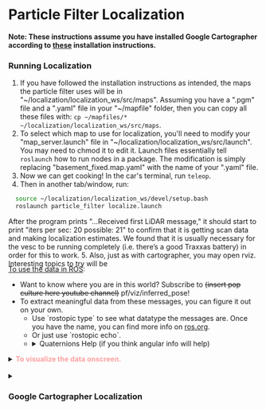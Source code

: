 # Particle Filter Localization
**Note: These instructions assume you have installed Google Cartographer according to [these](http://bwsi-racecar.com/maps/localization/particle_filter_installation/) installation instructions.**
### Running Localization
1. If you have followed the installation instructions as intended, the maps the particle filter uses will be in "\~/localization/localization_ws/src/maps". Assuming you have a ".pgm" file and a ".yaml" file in your "~/mapfile" folder, then you can copy all these files with: `cp ~/mapfiles/* ~/localization/localization_ws/src/maps`.
2. To select which map to use for localization, you'll need to modify your "map_server.launch" file in "~/localization/localization_ws/src/launch". You may need to chmod it to edit it. Launch files essentially tell `roslaunch` how to run nodes in a package. The modification is simply replacing "basement_fixed.map.yaml" with the name of your ".yaml" file.
3. Now we can get cooking! In the car's terminal, run `teleop`.
4. Then in another tab/window, run:
```bash
  source ~/localization/localization_ws/devel/setup.bash
  roslaunch particle_filter localize.launch
```
After the program prints "…Received first LiDAR message," it should start to print "iters per sec: 20  possible: 21" to confirm that it is getting scan data and making localization estimates. We found that it is usually necessary for the vesc to be running completely (i.e. there’s a good Traxxas battery) in order for this to work.
5. Also, just as with cartographer, you may open rviz. Interesting topics to try will be

<div style="margin-top: -20px;">
<u>To use the data in ROS</u>:
<div style="margin-top: 10px;">
<ul>
<li>Want to know where you are in this world? Subscribe to <del>(insert pop culture here youtube channel)</del> pf/viz/inferred_pose!</li>
<li>To extract meaningful data from these messages, you can figure it out on your own.
  <ul>
  <li> Use `rostopic type` to see what datatype the messages are. Once you have the name, you can find more info on <a href=http://docs.ros.org/api/geometry_msgs/html/index-msg.html>ros.org</a>.</li>
  <li> Or just use `rostopic echo`.</li>
  <li> <details><summary>Quaternions Help (if you think angular info will help)</summary>
You may have noticed the rotations are encoded in quaternions. Why? I really don’t know, but it allows us to track the car’s rotation from -2π to 2π. If you care to amuse yourself for a few minutes, feel free to look up quaternions and derive the conversion back to an angle. Otherwise, if y’all just need to get this racecar up and running, here’s <details><summary>a little converter function:</summary>
```python
import math
. . .
def quatToAng2D(quat):
    dc=2*math.acos(quat.w)
    ds=2*math.asin(quat.z)
    if ds>0:
        if dc<math.pi:
            ang=ds
        else:
            ang=dc
    else:
        if dc<math.pi:
            ang=ds
        else:
            ang=-dc
    return ang
```
Or to use the ROS’s built-in transformations:
```python
from tf.transformations import euler_from_quaternion
. . .
def quatToAng3D(quat):
    euler = euler_from_quaternion((quat.x,quat.y,quat.z,quat.w))
    return euler
```
For reference, roll = `euler[0]`, pitch = `euler[1]`, yaw = `euler[2]`, and yaw is rotation about the z-axis (equivalent to `ang` in the previous function).

</details></details></li></li></ul></div></div>


<details><summary><font color=#FFA0A0><b>To visualize the data onscreen.</b></font></summary>
<div style="margin-top: 10px;">
<ol type="1" start=1>
  <li>In the computer's terminal, run `rviz`.</li>
  <li>&nbsp;<div style="margin-top: -25px;"><details><summary>In rviz, add the /map, /scan, and /pf/viz/particles topics. </summary>
    <ol type="a">
    <li>In rviz, press "add". </li>
    <li>In the popup, go to the "By topic" tab and select "LaserScan" from the "\scan" topic, and hit the "ok".<br>
    <img src="/img/localize_topics_rviz.png" width=350px/></li>
    <li>Repeat for each topic.</li>
    </ol>
  </details></div></li>
  <li>&nbsp;<div style="margin-top: -25px;"><details><summary>The car likely does not know where it is starting on the map. Give it an estimate of where it is using the "2D Pose Estimate" tool.</summary>
    <img src="/img/localize_pose_rviz.png" width=350px/><br>
    Click on the map for position, drag for orientation.
  </details></div></li>
  <li>&nbsp;<div style="margin-top: -25px;"><details><summary>Don’t like your view locked to (0,0,0)? Make it follow the car by changing your frame to something on the car.</summary>
    <img src="/img/rviz_target_frame.png" width=650px/>
    <ol type="a">
    <li>First use the "Focus Camera" tool and click near the pose estimates (red arrows) to center the view on the car initially.</li>
    <li>Then change "Target Frame" to something on the car to keep up with the car’s changes in position. The "laser" (LIDAR) is a good thing to follow.</li>
    </ol>
  </details></div></li> 
</ol>
</div></details><br>

<details><summary><h3>Google Cartographer Localization</h3></summary>
Basically, Chris wrote some stuff, unfortunately, it ended up not being helpful because Google Cartographer is darn dense and we haven't fully figured it out. Either that, or it's just plain wonk. Wonk means bad. Either way, I didn't have the heart to delete Chris's hard work (but I did have the heart to edit it and make it correct as possible), and besides, maybe some really ROS-y or Google-y person will one day find this helpful...<br>
To run localization in Google Cartographer, you won't need an image and an ".yaml" file, but rather this diddly doo-dad called a ".pbstream" file. Here's how you get this thing:
  
1. `cd` into the folder you want your ".pbstream" stored.
2. Run `roslaunch cartographer_ros offline_racecar_2d.launch bag_filenames:=${HOME}/bagfiles/<your_rosbag_name>.bag`<br>
&ensp; Warning: this will pull up an rviz window, so whoops if you're ssh-ed in.<br>
3. Wait for the bag to finish playing, then watch the terminal and wait until it's done "optimizing".
Now you wanna localize. Here's how you do something like that (though it also tries to make another map, which is concerning; maybe you need to modify one of the config files to include `max_submaps_to_keep = 3`, as the [Google Cartographer website](https://google-cartographer-ros.readthedocs.io/en/latest/going_further.html) suggests):
4. Run the localization by entering the following `roslaunch cartographer_ros demo_racecar_2d_localization.launch \ load_state_filename:=${HOME}/<path_to_file>/<my_file_name>.pbstream`.
5. We don't really know where to get pose data. And if you wanted to give the program pose estimated, good stinkin' luck, buddy. The best we can offer is intercepting stuff sent across the "tf" topic. While the localization is running, enter `rostopic echo tf`. The "base_link" frame may have relevant data.

<h4> Change log (how did we concoct some of those launch and configuration files):</h4>
1. Copy the launch file demo_backpack_2d_localization.launch and rename it by entering `cp demo_backpack_2d_localization.launch demo_racecar_2d_localization.launch`.
&ensp; Within this new file change robot_description to "$(find xacro)/xacro '$(find racecar_description)/urdf/racecar.xacro'")"
&ensp; Configuration_basename becomes racecar_2d_localization.lua
&ensp; Don't remap from "echoes". Instead:
&ensp; Remap from /odom to /vesc/odom
&ensp; Remap from imu to /imu/data
2. Delete the robag node.

3. First, enter `cp offline_backpack_2d.launch offline_racecar_2d.launch`
Also, change the "configuration_basename" argument from backpack_2d.lua to racecar_2d.lua
Delete the "urdf_basename" parameter entirely.
Don't remap from "echoes". Instead:
remap from /odom to /vesc/odom
remap from imu to /imu/data
</details>
